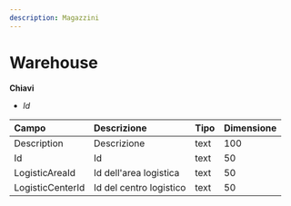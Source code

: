 ```yaml
---
description: Magazzini
---
```

# Warehouse

**Chiavi**

- *Id*

| Campo | Descrizione | Tipo | Dimensione | 
| :--- | :--- | :--- | :--- |
| Description | Descrizione | text | 100 |
| Id | Id | text | 50 |
| LogisticAreaId | Id dell'area logistica | text | 50 |
| LogisticCenterId | Id del centro logistico | text | 50 |


